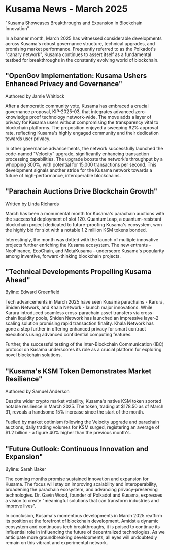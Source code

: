 # Kusama News - March 2025

"Kusama Showcases Breakthroughs and Expansion in Blockchain Innovation"

In a banner month, March 2025 has witnessed considerable developments across Kusama's robust governance structure, technical upgrades, and promising market performance. Frequently referred to as the Polkadot's "canary network", Kusama continues to assert itself as a fundamental testbed for breakthroughs in the constantly evolving world of blockchain.

## "OpenGov Implementation: Kusama Ushers Enhanced Privacy and Governance"
Authored by Jamie Whitlock

After a democratic community vote, Kusama has embraced a crucial governance proposal, KIP-2025-03, that integrates advanced zero-knowledge proof technology network-wide. The move adds a layer of privacy for Kusama users without compromising the transparency vital to blockchain platforms. The proposition enjoyed a sweeping 92% approval rate, reflecting Kusama's highly engaged community and their dedication towards user privacy.

In other governance advancements, the network successfully launched the code-named "Velocity" upgrade, significantly enhancing transaction processing capabilities. The upgrade boosts the network's throughput by a whopping 300%, with potential for 15,000 transactions per second. This development signals another stride for the Kusama network towards a future of high-performance, interoperable blockchains.

## "Parachain Auctions Drive Blockchain Growth"
Written by Linda Richards 

March has been a monumental month for Kusama's parachain auctions with the successful deployment of slot 120. QuantumLeap, a quantum-resistant blockchain project dedicated to future-proofing Kusama's ecosystem, won the highly bid for slot with a notable 1.2 million KSM tokens bonded.

Interestingly, the month was dotted with the launch of multiple innovative projects further enriching the Kusama ecosystem. The new entrants - NeoFinance, EcoChain, and MetaKusama - underscore Kusama's popularity among inventive, forward-thinking blockchain projects.

## "Technical Developments Propelling Kusama Ahead"
Byline: Edward Greenfield

Tech advancements in March 2025 have seen Kusama parachains - Karura, Shiden Network, and Khala Network - launch major innovations. While Karura introduced seamless cross-parachain asset transfers via cross-chain liquidity pools, Shiden Network has launched an impressive layer-2 scaling solution promising rapid transaction finality. Khala Network has gone a step further in offering enhanced privacy for smart contract executions using advanced confidential computing features.

Further, the successful testing of the Inter-Blockchain Communication (IBC) protocol on Kusama underscores its role as a crucial platform for exploring novel blockchain solutions.

## "Kusama's KSM Token Demonstrates Market Resilience"
Authored by Samuel Anderson

Despite wider crypto market volatility, Kusama's native KSM token sported notable resilience in March 2025. The token, trading at $178.50 as of March 31, reveals a handsome 15% increase since the start of the month.

Fuelled by market optimism following the Velocity upgrade and parachain auctions, daily trading volumes for KSM surged, registering an average of $1.2 billion - a figure 40% higher than the previous month's.

## "Future Outlook: Continuous Innovation and Expansion"
Byline: Sarah Baker

The coming months promise sustained innovation and expansion for Kusama. The focus will stay on improving scalability and interoperability, broadening the parachain ecosystem, and advancing privacy-preserving technologies. Dr. Gavin Wood, founder of Polkadot and Kusama, expresses a vision to create "meaningful solutions that can transform industries and improve lives".

In conclusion, Kusama's momentous developments in March 2025 reaffirm its position at the forefront of blockchain development. Amidst a dynamic ecosystem and continuous tech breakthroughs, it is poised to continue its influential role in influencing the future of decentralized technologies. As we anticipate more groundbreaking developments, all eyes will undoubtedly remain on this vibrant and experimental network.